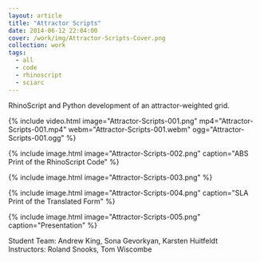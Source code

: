 ```yaml
---
layout: article
title: "Attractor Scripts"
date: 2014-06-12 22:04:00
cover: /work/img/Attractor-Scripts-Cover.png
collection: work
tags:
  - all
  - code
  - rhinoscript
  - sciarc
---
```


RhinoScript and Python development of an attractor-weighted grid.

<!--more-->


{% include video.html image="Attractor-Scripts-001.png" mp4="Attractor-Scripts-001.mp4" webm="Attractor-Scripts-001.webm" ogg="Attractor-Scripts-001.ogg" %}

{% include image.html image="Attractor-Scripts-002.png" caption="ABS Print of the RhinoScript Code" %}

{% include image.html image="Attractor-Scripts-003.png" %}

{% include image.html image="Attractor-Scripts-004.png" caption="SLA Print of the Translated Form" %}

{% include image.html image="Attractor-Scripts-005.png" caption="Presentation" %}

Student Team: Andrew King, Sona Gevorkyan, Karsten Huitfeldt<br>
Instructors: Roland Snooks, Tom Wiscombe
